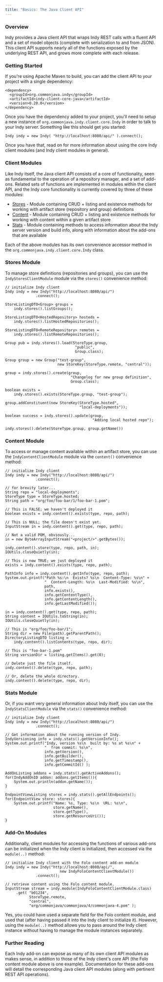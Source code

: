 ```yaml
---
title: "Basics: The Java Client API"
---
```


### Overview

Indy provides a Java client API that wraps Indy REST calls with a fluent API and a set of model objects (complete with serialization to and from JSON). This client API supports nearly all of the functions exposed by the underlying REST API, and grows more complete with each release.

### Getting Started

If you're using Apache Maven to build, you can add the client API to your project with a single dependency:

    <dependency>
      <groupId>org.commonjava.indy</groupId>
      <artifactId>indy-client-core-java</artifactId>
      <version>0.20.0</version>
    </dependency>

Once you have the dependency added to your project, you'll need to setup a new instance of `org.commonjava.indy.client.core.Indy` in order to talk to your Indy server. Something like this should get you started:

    Indy indy = new Indy( "http://localhost:8080/api/" ).connect();

Once you have that, read on for more information about using the core Indy client modules (and Indy client modules in general).

### Client Modules

Like Indy itself, the Java client API consists of a core of functionality, seen as fundamental to the operation of a repository manager, and a set of add-ons. Related sets of functions are implemented in modules within the client API, and the Indy core functionality is currently covered by three of these modules:

* [Stores](#stores) - Module containing CRUD + listing and existence methods for working with artifact store (repository and group) definitions
* [Content](#content) - Module containing CRUD + listing and existence methods for working with content within a given artifact store
* [Stats](#stats) - Module containing methods to access information about the Indy server version and build info, along with information about the add-ons that are available

Each of the above modules has its own convenience accessor method in the `org.commonjava.indy.client.core.Indy` class. 

### Stores Module
<a name="stores"></a>

To manage store definitions (repositories and groups), you can use the `IndyStoresClientModule` module via the `stores()` convenience method:

    // initialize Indy client
    Indy indy = new Indy("http://localhost:8080/api/")
                  .connect();
    
    StoreListingDTO<Group> groups = 
        indy.stores().listGroups();
    
    StoreListingDTO<HostedRepository> hosteds = 
        indy.stores().listHostedRepositories();
    
    StoreListingDTO<RemoteRepository> remotes = 
        indy.stores().listRemoteRepositories();
    
    Group pub = indy.stores().load(StoreType.group, 
                                    "public", 
                                    Group.class);
    
    Group group = new Group("test-group", 
                            new StoreKey(StoreType.remote, "central"));
    
    group = indy.stores().create(group,
                                  "Changelog for new group definition", 
                                  Group.class);
    
    boolean exists = 
        indy.stores().exists(StoreType.group, "test-group");
    
    group.addConstituent(new StoreKey(StoreType.hosted", 
                                      "local-deployments"));
    
    boolean success = indy.stores().update(group, 
                                            "Adding local hosted repo");
    
    indy.stores().delete(StoreType.group, group.getName())

### Content Module
<a name="content"></a>

To access or manage content available within an artifact store, you can use the `IndyContentClientModule` module via the `content()` convenience method:

    // initialize Indy client
    Indy indy = new Indy("http://localhost:8080/api/")
                  .connect();
    
    // for brevity later...
    String repo = "local-deployments";
    StoreType type = StoreType.hosted;
    String path = "org/foo/foo-bar/1/foo-bar-1.pom";
    
    // This is FALSE; we haven't deployed it
    boolean exists = indy.content().exists(type, repo, path);
    
    // This is NULL; the file doesn't exist yet.
    InputStream in = indy.content().get(type, repo, path);
    
    // Not a valid POM, obviously...
    in = new ByteArrayInputStream("<project/>".getBytes());
    
    indy.content().store(type, repo, path, in);
    IOUtils.closeQuietly(in);
    
    // This is now TRUE; we just deployed it
    exists = indy.content().exists(type, repo, path);
    
    PathInfo info = indy.content().getInfo(type, repo, path);
    System.out.printf("Path %s:\n  Exists? %s\n  Content-Type: %s\n" + 
                      "  Content-Length: %s\n  Last-Modified: %s\n", 
                      path, 
                      info.exists(), 
                      info.getContentType(), 
                      info.getContentLength(), 
                      info.getLastModified());
    
    in = indy.content().get(type, repo, path);
    String content = IOUtils.toString(in);
    IOUtils.closeQuietly(in);
    
    // This is "org/foo/foo-bar/1";
    String dir = new File(path).getParentPath();
    DirectoryListingDTO listing = 
        indy.content().listContents(type, repo, dir);
    
    // This is "foo-bar-1.pom"
    String versionDir = listing.getItems().get(0);
    
    // Delete just the file itself.
    indy.content().delete(type, repo, path);
    
    // Or, delete the whole directory.
    indy.content().delete(type, repo, dir);


### Stats Module
<a name="stats"></a>

Or, if you want very general information about Indy itself, you can use the `IndyStatsClientModule` via the `stats()` convenience method:

    // initialize Indy client
    Indy indy = new Indy("http://localhost:8080/api/")
                  .connect();
    
    // Get information about the running version of Indy.
    IndyVersioning info = indy.stats().getVersionInfo();
    System.out.printf("Indy, version %s\n  built by: %s at %s\n" + 
                      "  from commit: %s\n", 
                      info.getVersion(), 
                      info.getBuilder(), 
                      info.getTimestamp(), 
                      info.getCommitId() );
    
    AddOnListing addons = indy.stats().getActiveAddons();
    for(IndyAddOnID addon: addons.getItems()){
        System.out.println(addon.getName());
    }
    
    EndpointViewListing stores = indy.stats().getAllEndpoints();
    for(EndpointView store: stores){
        System.out.printf("Name: %s, Type: %s\n  URL: %s\n", 
                          store.getName(), 
                          store.getType(), 
                          store.getResourceUri());
    }

### Add-On Modules

Additionally, client modules for accessing the functions of various add-ons can be initialized when the Indy client is initialized, then accessed via the `module(..)` method:

    // initialize Indy client with the Folo content add-on module
    Indy indy = new Indy("http://localhost:8080/api/",
                             new IndyFoloContentClientModule())
                  .connect();
    
    // retrieve content using the Folo content module.
    InputStream stream = indy.module(IndyFoloContentClientModule.class)
         .get( "b01234", 
               StoreType.remote, 
               "central",
               "org/commonjava/commonjava/4/commonjava-4.pom" );

Yes, you could have used a separate field for the Folo content module, and used that (after having passed it into the Indy client to initialize it). However, using the `module(..)` method allows you to pass around the Indy client instance without having to manage the module instances separately.

### Further Reading

Each Indy add-on can expose as many of its own client API modules as makes sense, in addition to those of the Indy client's core API (the Folo content module above is one example). Documentation for these add-ons will detail the corresponding Java client API modules (along with pertinent REST API operations).

